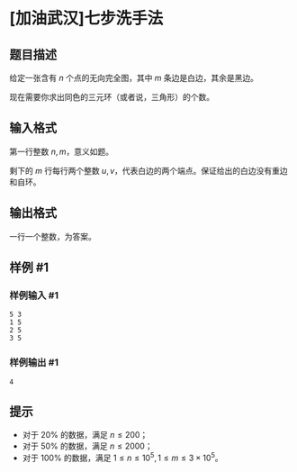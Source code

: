 # [加油武汉]七步洗手法

## 题目描述

给定一张含有 $n$ 个点的无向完全图，其中 $m$ 条边是白边，其余是黑边。

现在需要你求出同色的三元环（或者说，三角形）的个数。

## 输入格式

第一行整数 $n,m$，意义如题。

剩下的 $m$ 行每行两个整数 $u,v$，代表白边的两个端点。保证给出的白边没有重边和自环。

## 输出格式

一行一个整数，为答案。

## 样例 #1

### 样例输入 #1
```
5 3
1 5
2 5
3 5
```

### 样例输出 #1

```
4
```

## 提示

 - 对于 $20\%$ 的数据，满足 $n \leq 200$；
 - 对于 $50\%$ 的数据，满足 $n \leq 2000$；
 - 对于 $100\%$ 的数据，满足 $1 \leq n \leq 10^5,1 \leq m \leq 3\times 10^5$。
